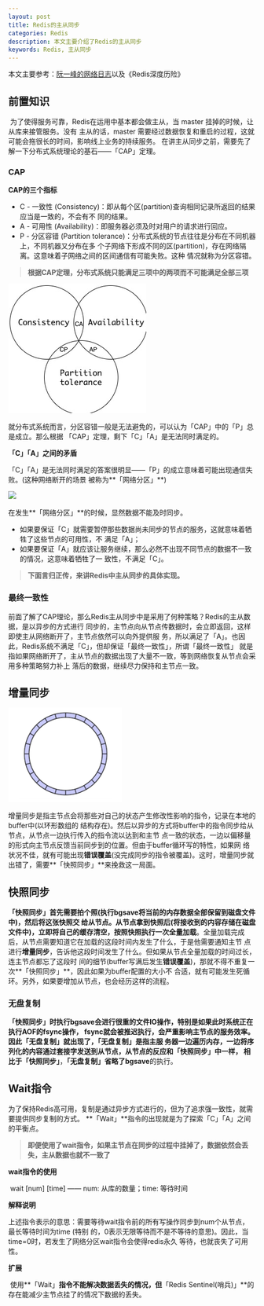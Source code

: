 ```yaml
---
layout: post
title: Redis的主从同步
categories: Redis
description: 本文主要介绍了Redis的主从同步
keywords: Redis, 主从同步
---
```


本⽂主要参考：[阮⼀峰的网络日志](https://www.ruanyifeng.com/blog/2018/07/cap.html)以及《Redis深度历险》



## 前置知识

​	为了使得服务可靠，Redis在运⽤中基本都会做主从，当 master 挂掉的时候，让从库来接管服务。没有 主从的话，master 需要经过数据恢复和重启的过程，这就可能会拖很⻓的时间，影响线上业务的持续服务。 在讲主从同步之前，需要先了解⼀下分布式系统理论的基⽯——「CAP」定理。 

### CAP

**CAP的三个指标** 

- C - ⼀致性 (Consistency)：即从每个区(partition)查询相同记录所返回的结果应当是⼀致的，不会有不 同的结果。 
- A - 可⽤性 (Availability)：即服务器必须及时对⽤户的请求进⾏回应。 
-  P - 分区容错 (Partition tolerance)：分布式系统的节点往往是分布在不同机器上，不同机器⼜分布在多 个⼦⽹络下形成不同的区(partition)，存在⽹络隔离。这意味着⼦⽹络之间的区间通信有可能失败。这种 情况就称为分区容错。 

> **根据CAP定理，分布式系统只能满⾜三项中的两项⽽不可能满⾜全部三项**

![](\images\posts\Redis\CAP.jpg)

​	就分布式系统而言，分区容错⼀般是无法避免的，可以认为「CAP」中的「P」总是成⽴。那么根据 「CAP」定理，剩下「C」「A」是无法同时满⾜的。 

**「C」「A」之间的⽭盾** 

​	「C」「A」是⽆法同时满⾜的答案很明显——「P」的成⽴意味着可能出现通信失败。(这种网络断开的场景 被称为**「网络分区」**)

![](\images\posts\Redis\[P].jpg)

在发⽣**「网络分区」**的时候，显然数据不能及时同步。 

- 如果要保证「C」就需要暂停那些数据尚未同步的节点的服务，这就意味着牺牲了这些节点的可⽤性，不 满⾜「A」； 
- 如果要保证「A」就应该让服务继续，那么必然不出现不同节点的数据不⼀致的情况，这意味着牺牲了⼀ 致性，不满⾜「C」。 



> **下面言归正传，来讲Redis中主从同步的具体实现。** 

### 最终⼀致性 

前⾯了解了CAP理论，那么Redis主从同步中是采⽤了何种策略？Redis的主从数据，是以异步的⽅式进⾏ 同步的，主节点向从节点传数据时，会⽴即返回，这样即使主从⽹络断开了，主节点依然可以向外提供服 务，所以满⾜了「A」。也因此，Redis系统不满⾜「C」，但却保证「最终⼀致性」，所谓「最终⼀致性」 就是指如果⽹络断开了，主从节点的数据出现了⼤量不⼀致，等到⽹络恢复从节点会采⽤多种策略努⼒补上 落后的数据，继续尽⼒保持和主节点⼀致。



## 增量同步

![](\images\posts\Redis\circle_array.png)

​	增量同步是指主节点会将那些对⾃⼰的状态产⽣修改性影响的指令，记录在本地的 buffer中(以环形数组的 结构存在)。然后以异步的⽅式将buffer中的指令同步给从节点，从节点⼀边执⾏传⼊的指令流以达到和主节 点⼀致的状态，⼀边以偏移量的形式向主节点反馈当前同步到的位置。但由于buffer循环写的特性，如果⽹ 络状况不佳，就有可能出现**错误覆盖**(没完成同步的指令被覆盖)。这时，增量同步就出错了，需要**「快照同步」**来挽救这⼀局⾯。

## 快照同步

​	**「快照同步」**首先需要拍个照(执行bgsave将当前的内存数据全部保留到磁盘⽂件中)，然后将这张快照交 给从节点。从节点拿到快照后(将接收到的内容存储在磁盘⽂件中)，立即将自己的缓存清空，按照快照执行⼀次**全量加载**。全量加载完成后，从节点需要知道它在加载的这段时间内发⽣了什么，于是他需要通知主节 点进行**增量同步**，告诉他这段时间发⽣了什么。但如果从节点全量加载的时间过长，连主节点都忘了这段时 间的细节(buffer写满后发⽣**错误覆盖**)，那就不得不重复⼀次**「快照同步」**，因此如果为buffer配置的大小不 合适，就有可能发生死循环。另外，如果要增加从节点，也会经历这样的流程。

### 无盘复制

​	**「快照同步」**时执⾏bgsave会进行很重的⽂件IO操作，特别是如果此时系统正在执⾏AOF的fsync操作， fsync就会被推迟执⾏，会严重影响主节点的服务效率。因此**「无盘复制」**就出现了，**「无盘复制」**是指主服 务器⼀边遍历内存，⼀边将序列化的内容通过套接字发送到从节点，从节点的反应和**「快照同步」**中⼀样， 相⽐于**「快照同步」**，**「无盘复制」**省略了**bgsave**的执⾏。

## Wait指令

​	为了保持Redis⾼可⽤，复制是通过异步⽅式进⾏的，但为了追求强⼀致性，就需要提供同步复制的⽅式。 **「Wait」**指令的出现就是为了探索「C」「A」之间的平衡点。 

> **即便使用了wait指令，如果主节点在同步的过程中挂掉了，数据依然会丢失，主从数据也就不一致了**

**wait指令的使用**

​	wait [num] [time] —— num: 从库的数量；time: 等待时间 

**解释说明**

​	上述指令表示的意思：需要等待wait指令前的所有写操作同步到num个从节点，最⻓等待时间为time (特别 的，0表示⽆限等待⽽不是不等待的意思)。因此，当time=0时，若发⽣了⽹络分区wait指令会使得redis永久 等待，也就丧失了可⽤性。 

**扩展**

​	 使用**「Wait」**指令不能解决数据丢失的情况，但**「Redis Sentinel(哨兵)」**的存在能减少主节点挂了的情况下数据的丢失。

